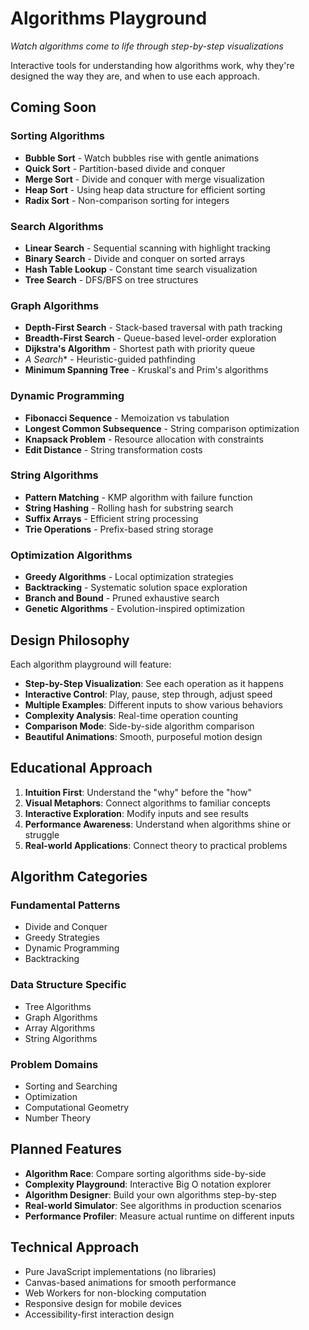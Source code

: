 # Algorithms Playground

*Watch algorithms come to life through step-by-step visualizations*

Interactive tools for understanding how algorithms work, why they're designed the way they are, and when to use each approach.

## Coming Soon

### Sorting Algorithms
- **Bubble Sort** - Watch bubbles rise with gentle animations
- **Quick Sort** - Partition-based divide and conquer
- **Merge Sort** - Divide and conquer with merge visualization
- **Heap Sort** - Using heap data structure for efficient sorting
- **Radix Sort** - Non-comparison sorting for integers

### Search Algorithms
- **Linear Search** - Sequential scanning with highlight tracking
- **Binary Search** - Divide and conquer on sorted arrays
- **Hash Table Lookup** - Constant time search visualization
- **Tree Search** - DFS/BFS on tree structures

### Graph Algorithms
- **Depth-First Search** - Stack-based traversal with path tracking
- **Breadth-First Search** - Queue-based level-order exploration
- **Dijkstra's Algorithm** - Shortest path with priority queue
- **A* Search** - Heuristic-guided pathfinding
- **Minimum Spanning Tree** - Kruskal's and Prim's algorithms

### Dynamic Programming
- **Fibonacci Sequence** - Memoization vs tabulation
- **Longest Common Subsequence** - String comparison optimization
- **Knapsack Problem** - Resource allocation with constraints
- **Edit Distance** - String transformation costs

### String Algorithms
- **Pattern Matching** - KMP algorithm with failure function
- **String Hashing** - Rolling hash for substring search
- **Suffix Arrays** - Efficient string processing
- **Trie Operations** - Prefix-based string storage

### Optimization Algorithms
- **Greedy Algorithms** - Local optimization strategies
- **Backtracking** - Systematic solution space exploration
- **Branch and Bound** - Pruned exhaustive search
- **Genetic Algorithms** - Evolution-inspired optimization

## Design Philosophy

Each algorithm playground will feature:

- **Step-by-Step Visualization**: See each operation as it happens
- **Interactive Control**: Play, pause, step through, adjust speed
- **Multiple Examples**: Different inputs to show various behaviors
- **Complexity Analysis**: Real-time operation counting
- **Comparison Mode**: Side-by-side algorithm comparison
- **Beautiful Animations**: Smooth, purposeful motion design

## Educational Approach

1. **Intuition First**: Understand the "why" before the "how"
2. **Visual Metaphors**: Connect algorithms to familiar concepts
3. **Interactive Exploration**: Modify inputs and see results
4. **Performance Awareness**: Understand when algorithms shine or struggle
5. **Real-world Applications**: Connect theory to practical problems

## Algorithm Categories

### **Fundamental Patterns**
- Divide and Conquer
- Greedy Strategies
- Dynamic Programming
- Backtracking

### **Data Structure Specific**
- Tree Algorithms
- Graph Algorithms
- Array Algorithms
- String Algorithms

### **Problem Domains**
- Sorting and Searching
- Optimization
- Computational Geometry
- Number Theory

## Planned Features

- **Algorithm Race**: Compare sorting algorithms side-by-side
- **Complexity Playground**: Interactive Big O notation explorer
- **Algorithm Designer**: Build your own algorithms step-by-step
- **Real-world Simulator**: See algorithms in production scenarios
- **Performance Profiler**: Measure actual runtime on different inputs

## Technical Approach

- Pure JavaScript implementations (no libraries)
- Canvas-based animations for smooth performance
- Web Workers for non-blocking computation
- Responsive design for mobile devices
- Accessibility-first interaction design